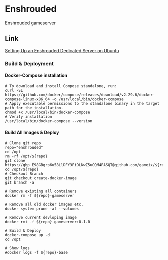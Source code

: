 # Enshrouded
Enshrouded gameserver

## Link
[Setting Up an Enshrouded Dedicated Server on Ubuntu](https://github.com/bonsaibauer/enshrouded_server_ubuntu)

### Build & Deployment

#### Docker-Compose installation
    # To download and install Compose standalone, run:
    curl -SL https://github.com/docker/compose/releases/download/v2.29.6/docker-compose-linux-x86_64 -o /usr/local/bin/docker-compose
    # Apply executable permissions to the standalone binary in the target path for the installation.
    chmod +x /usr/local/bin/docker-compose
    # Verify installation
    /usr/local/bin/docker-compose --version

#### Build All Images & Deploy
    # Clone git repo
    repo="enshrouded"
    cd /opt
    rm -rf /opt/${repo}
    git clone https://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@github.com/gameix/${repo}.git
    cd /opt/${repo}
    # Checkout Branch
    git checkout create-docker-image
    git branch -a

    # Remove existing all containers
    docker rm -f ${repo}-gameserver

    # Remove all old docker images etc.
    docker system prune -af --volumes
    
    # Remove current devloping image
    docker rmi -f ${repo}-gameserver:0.1.0

    # Build & Deploy 
    docker-compose up -d
    cd /opt
    
    # Show logs
    #docker logs -f ${repo}-base

